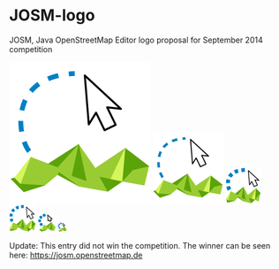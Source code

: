 JOSM-logo
=========

JOSM, Java OpenStreetMap Editor logo proposal for September 2014 competition

![JOSM Logo entry](https://github.com/niklasbackman/JOSM-logo/blob/master/256x256.png)
![JOSM Logo entry](https://github.com/niklasbackman/JOSM-logo/blob/master/128x128.png)
![JOSM Logo entry](https://github.com/niklasbackman/JOSM-logo/blob/master/64x64.png)
![JOSM Logo entry](https://github.com/niklasbackman/JOSM-logo/blob/master/48x48.png)
![JOSM Logo entry](https://github.com/niklasbackman/JOSM-logo/blob/master/32x32.png)
![JOSM Logo entry](https://github.com/niklasbackman/JOSM-logo/blob/master/16x16.png)


Update:
This entry did not win the competition. The winner can be seen here: https://josm.openstreetmap.de

